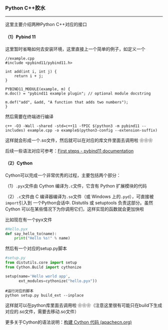 ### Python C++胶水

------

这里主要介绍两种Python C++对应的接口

#### （1）Pybind 11

这里暂时省略如何去安装环境，这里直接上一个简单的例子，如定义一个

```
//example.cpp
#include <pybind11/pybind11.h>

int add(int i, int j) {
    return i + j;
}

PYBIND11_MODULE(example, m) {
m.doc() = "pybind11 example plugin"; // optional module docstring

m.def("add", &add, "A function that adds two numbers");
}
```

然后需要在终端进行编译

```
c++ -O3 -Wall -shared -std=c++11 -fPIC $(python3 -m pybind11 --includes) example.cpp -o example$(python3-config --extension-suffix)
```

这样就会形成一个.so文件，然后就可以在对应的库文件里面去调用啦 ❀❀❀

后续一些语法对应可参考：[First steps - pybind11 documentation](https://pybind11.readthedocs.io/en/stable/basics.html)

#### （2）Cython

Cython可以完成一个非常优秀的过程，主要包括两个部分：

（1）`.pyx`文件由 Cython 编译为`.c`文件，它含有 Python 扩展模块的代码

（2）`.c`文件由 C 编译器编译为`.so`文件（或 Windows 上的`.pyd`），可直接被`import`引入到 一个Python会话中. Distutils 或 setuptools 负责这部分。虽然 Cython 可以在某些情况下为你调用它们，这样实现的函数就会更加快啦

比如现在有一个pyx文件

```py
#Hello.pyx
def say_hello_to(name):
    print("Hello %s!" % name)
```

然后有一个对应的setup.py脚本

```py
#setup.py
from distutils.core import setup
from Cython.Build import cythonize

setup(name='Hello world app',
      ext_modules=cythonize("hello.pyx"))
```

```
#运行对应的脚本
python setup.py build_ext --inplace
```

这样就可以在python库里面去调用啦 ❀❀❀（注意这里很有可能只在build下生成对应的.so文件，需要去移动.so文件）

更多关于Cython的语法说明：[构建 Cython 代码 (apachecn.org)](https://cython.apachecn.org/#/docs/5)

